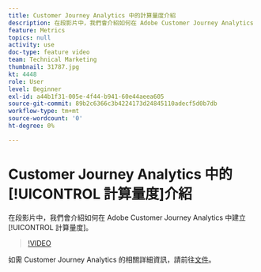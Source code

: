```yaml
---
title: Customer Journey Analytics 中的計算量度介紹
description: 在段影片中，我們會介紹如何在 Adobe Customer Journey Analytics 中建立計算量度。
feature: Metrics
topics: null
activity: use
doc-type: feature video
team: Technical Marketing
thumbnail: 31787.jpg
kt: 4448
role: User
level: Beginner
exl-id: a44b1f31-005e-4f44-b941-60e44aeea605
source-git-commit: 89b2c6366c3b4224173d24845110adecf5d0b7db
workflow-type: tm+mt
source-wordcount: '0'
ht-degree: 0%

---
```


# Customer Journey Analytics 中的[!UICONTROL 計算量度]介紹

在段影片中，我們會介紹如何在 Adobe Customer Journey Analytics 中建立[!UICONTROL 計算量度]。

>[!VIDEO](https://video.tv.adobe.com/v/31787/?quality=12&learn=on)

如需 Customer Journey Analytics 的相關詳細資訊，請前往[文件](https://experienceleague.adobe.com/docs/analytics-platform/using/cja-landing.html?lang=zh-Hant)。
